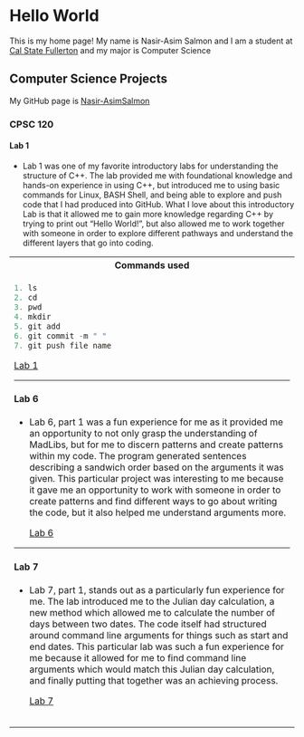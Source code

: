 # Hello World

This is my home page! My name is Nasir-Asim Salmon and I am a student at [Cal State Fullerton](http://www.fullerton.edu/) and my major is Computer Science 

## Computer Science Projects

My GitHub page is [Nasir-AsimSalmon](http://github.com/Nasir-AsimSalmon)

### CPSC 120


#### **Lab 1**  

* Lab 1 was one of my favorite introductory labs for understanding the structure of C++. The lab provided me with foundational knowledge and hands-on experience in using C++, but introduced me to using basic commands for Linux, BASH Shell, and being able to explore and push code that I had produced into GitHub. What I love about this introductory Lab is that it allowed me to gain more knowledge regarding C++ by trying to print out “Hello World!”, but also allowed me to work together with someone in order to explore different pathways and understand the different layers that go into coding.  

<table>
<tr>
<th> Commands used </th>
</tr>
<tr>
<td>
<table/>

```c++
1. ls
2. cd 
3. pwd 
4. mkdir  
5. git add 
6. git commit -m " "
7. git push file name 
```

[Lab 1](https://github.com/cpsc-fall-2023/cpsc-120-lab-01-mark-nasir.git)   
***   
#### **Lab 6**  
*  Lab 6, part 1 was a fun experience for me as it provided me an opportunity to not only grasp the understanding of MadLibs, but for me to discern patterns and create patterns within my code. The program generated sentences describing a sandwich order based on the arguments it was given. This particular project was interesting to me because it gave me an opportunity to work with someone in order to create patterns and find different ways to go about writing the code, but it also helped me understand arguments more.
  
    [Lab 6](https://github.com/cpsc-fall-2023/cpsc-120-lab-06-christian-team.git)
***

#### **Lab 7**   
* Lab 7, part 1, stands out as a particularly fun experience for me. The lab introduced me to the Julian day calculation, a new method which allowed me to calculate the number of days between two dates. The code itself had structured around command line arguments for things such as start and end dates. This particular lab was such a fun experience for me because it allowed for me to find command line arguments which would match this Julian day calculation, and finally putting that together was an achieving process. 

    [Lab 7](https://github.com/cpsc-fall-2023/cpsc-120-lab-07-nathen-and-nasir.git)
